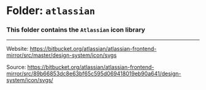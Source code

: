 # Folder: `atlassian`

### This folder contains the `Atlassian` icon library

---

Website: https://bitbucket.org/atlassian/atlassian-frontend-mirror/src/master/design-system/icon/svgs

Source: https://bitbucket.org/atlassian/atlassian-frontend-mirror/src/89b66853dc8e63bf65c595d069418019eb90a641/design-system/icon/svgs/
